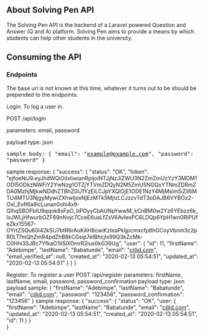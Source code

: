 <!-- <p align="center"><img src="https://res.cloudinary.com/dtfbvvkyp/image/upload/v1566331377/laravel-logolockup-cmyk-red.svg" width="400"></p>

<p align="center">
<a href="https://travis-ci.org/laravel/framework"><img src="https://travis-ci.org/laravel/framework.svg" alt="Build Status"></a>
<a href="https://packagist.org/packages/laravel/framework"><img src="https://poser.pugx.org/laravel/framework/d/total.svg" alt="Total Downloads"></a>
<a href="https://packagist.org/packages/laravel/framework"><img src="https://poser.pugx.org/laravel/framework/v/stable.svg" alt="Latest Stable Version"></a>
<a href="https://packagist.org/packages/laravel/framework"><img src="https://poser.pugx.org/laravel/framework/license.svg" alt="License"></a>
</p>

## About Laravel

Laravel is a web application framework with expressive, elegant syntax. We believe development must be an enjoyable and creative experience to be truly fulfilling. Laravel takes the pain out of development by easing common tasks used in many web projects, such as:

- [Simple, fast routing engine](https://laravel.com/docs/routing).
- [Powerful dependency injection container](https://laravel.com/docs/container).
- Multiple back-ends for [session](https://laravel.com/docs/session) and [cache](https://laravel.com/docs/cache) storage.
- Expressive, intuitive [database ORM](https://laravel.com/docs/eloquent).
- Database agnostic [schema migrations](https://laravel.com/docs/migrations).
- [Robust background job processing](https://laravel.com/docs/queues).
- [Real-time event broadcasting](https://laravel.com/docs/broadcasting).

Laravel is accessible, powerful, and provides tools required for large, robust applications.

## Learning Laravel

Laravel has the most extensive and thorough [documentation](https://laravel.com/docs) and video tutorial library of all modern web application frameworks, making it a breeze to get started with the framework.

If you don't feel like reading, [Laracasts](https://laracasts.com) can help. Laracasts contains over 1500 video tutorials on a range of topics including Laravel, modern PHP, unit testing, and JavaScript. Boost your skills by digging into our comprehensive video library.

## Laravel Sponsors

We would like to extend our thanks to the following sponsors for funding Laravel development. If you are interested in becoming a sponsor, please visit the Laravel [Patreon page](https://patreon.com/taylorotwell).

- **[Vehikl](https://vehikl.com/)**
- **[Tighten Co.](https://tighten.co)**
- **[Kirschbaum Development Group](https://kirschbaumdevelopment.com)**
- **[64 Robots](https://64robots.com)**
- **[Cubet Techno Labs](https://cubettech.com)**
- **[Cyber-Duck](https://cyber-duck.co.uk)**
- **[British Software Development](https://www.britishsoftware.co)**
- **[Webdock, Fast VPS Hosting](https://www.webdock.io/en)**
- **[DevSquad](https://devsquad.com)**
- [UserInsights](https://userinsights.com)
- [Fragrantica](https://www.fragrantica.com)
- [SOFTonSOFA](https://softonsofa.com/)
- [User10](https://user10.com)
- [Soumettre.fr](https://soumettre.fr/)
- [CodeBrisk](https://codebrisk.com)
- [1Forge](https://1forge.com)
- [TECPRESSO](https://tecpresso.co.jp/)
- [Runtime Converter](http://runtimeconverter.com/)
- [WebL'Agence](https://weblagence.com/)
- [Invoice Ninja](https://www.invoiceninja.com)
- [iMi digital](https://www.imi-digital.de/)
- [Earthlink](https://www.earthlink.ro/)
- [Steadfast Collective](https://steadfastcollective.com/)
- [We Are The Robots Inc.](https://watr.mx/)
- [Understand.io](https://www.understand.io/)
- [Abdel Elrafa](https://abdelelrafa.com)
- [Hyper Host](https://hyper.host)
- [Appoly](https://www.appoly.co.uk)
- [OP.GG](https://op.gg)

## Contributing

Thank you for considering contributing to the Laravel framework! The contribution guide can be found in the [Laravel documentation](https://laravel.com/docs/contributions).

## Code of Conduct

In order to ensure that the Laravel community is welcoming to all, please review and abide by the [Code of Conduct](https://laravel.com/docs/contributions#code-of-conduct).

## Security Vulnerabilities

If you discover a security vulnerability within Laravel, please send an e-mail to Taylor Otwell via [taylor@laravel.com](mailto:taylor@laravel.com). All security vulnerabilities will be promptly addressed.

## License

The Laravel framework is open-sourced software licensed under the [MIT license](https://opensource.org/licenses/MIT). -->









## About Solving Pen API

The Solving Pen API is the backend of a Laravel powered Question and Answer (Q and A) platform. Solving Pen aims to provide a means by which students can help other students in the university.

## Consuming the API

### Endpoints
The base url is not known at this time, whatever it turns out to be should be prepended to the endpoints.

Login: To log a user in. 
    <p>POST /api/login</p>
    <p>parameters: email, password</p>
    payload type: json
    <pre>sample body: {
                "email": "example@example.com",
                "password": "password"
                }</pre>
    sample response: {
                        "success": {
                            "status": "OK",
                            "token": "ejfoeNiJ9.eyJhdWQiOiIxIiwianRpIjoiNTJjNzJiZWU3N2ZmZmUzYzY3MDM1ODI5ODkzNWFiY2YwNzg1OTZjYTVmZDQyN2M5ZmU5NGQxYTNmZDRmZDA0MzhjMjkwNDdhZTBhZGU1YzEiLCJpYXQiOjE1ODE1NzY4MjMsIm5iZiI6MTU4MTU3NjgyMywiZXhwIjoxNjEzMTk5MjIzLCJzzvTdT3oDAJB6VYBOz2-Oxl_Evfl6a9icLunan0ohi4x9-GIhqSBOFbIU9qqok8sFpO_bPOyyCbAUNpYwwM_kCnBM0w2Yz6YEbzz6k_lxJWLjHfwurbGZF69nNvjc7CceE6uaLfZsV6AvIexPC6LDQp6YpH1wn0RIPUfeZkx15567-OYrtZSQu60i42kSU7btR6rAuKAH8cwiKzIeaPkIjpcmxcfp8hGCoyVbnm3c2pR0LT7mQhZmR4pdZhB8kCGsip7eIBhcjIx99Q3kZcMk-C0Hhi3SJBc7YfkaO1IISlX0mrR2ius0kG39Ug",
                            "user": {
                                "id": 11,
                                "firstName": "Adebimpe",
                                "lastName": "Babatunde",
                                "email": "c@d.com",
                                "email_verified_at": null,
                                "created_at": "2020-02-13 05:54:51",
                                "updated_at": "2020-02-13 05:54:51"
                            }
                        }
                    }


Register: To register a user
    POST /api/register
    parameters: firstName, lastName, email, password, password_confirmation
    payload type: json
    payload sample: {
                        "firstName": "Adebimpe",
                        "lastName": "Babatunde",
                        "email": "c@d.com",
                        "password": "123456",
                        "password_confirmation": "123456"
                    }
    sample response: {
                        "success": {
                            "status": "OK",
                            "user: {
                                "firstName": "Adebimpe",
                                "lastName": "Babatunde",
                                "email": "c@d.com",
                                "updated_at": "2020-02-13 05:54:51",
                                "created_at": "2020-02-13 05:54:51",
                                "id": 11
                            }
                        }  
                    }
